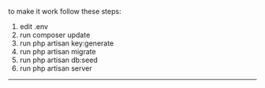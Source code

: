 to make it work follow these steps:
1. edit .env
2. run composer update
3. run php artisan key:generate
4. run php artisan migrate
5. run php artisan db:seed 
6. run php artisan server
------------------------------------------
